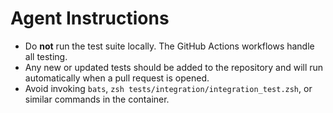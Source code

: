 # Agent Instructions

- Do **not** run the test suite locally. The GitHub Actions workflows handle all testing.
- Any new or updated tests should be added to the repository and will run automatically when a pull request is opened.
- Avoid invoking `bats`, `zsh tests/integration/integration_test.zsh`, or similar commands in the container.
